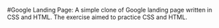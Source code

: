 #Google Landing Page: A simple clone of Google landing page written in CSS and HTML. The exercise aimed to practice CSS and HTML.  
